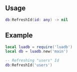 ## Usage
```lua
db:RefreshId(id: any) -> nil
```
## Example
```lua
local luadb = require('luadb')
local db = luadb.new('main')

-- Refreshing "users" Id
db:RefreshId('users')
```